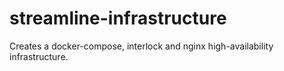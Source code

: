 # streamline-infrastructure
Creates a docker-compose, interlock and nginx high-availability infrastructure.
